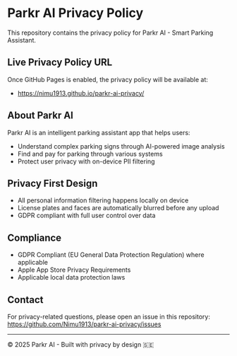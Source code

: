 # Parkr AI Privacy Policy

This repository contains the privacy policy for Parkr AI - Smart Parking Assistant.

## Live Privacy Policy URL
Once GitHub Pages is enabled, the privacy policy will be available at:
- https://nimu1913.github.io/parkr-ai-privacy/

## About Parkr AI
Parkr AI is an intelligent parking assistant app that helps users:
- Understand complex parking signs through AI-powered image analysis
- Find and pay for parking through various systems
- Protect user privacy with on-device PII filtering

## Privacy First Design
- All personal information filtering happens locally on device
- License plates and faces are automatically blurred before any upload
- GDPR compliant with full user control over data

## Compliance
- GDPR Compliant (EU General Data Protection Regulation) where applicable
- Apple App Store Privacy Requirements
- Applicable local data protection laws

## Contact
For privacy-related questions, please open an issue in this repository:
https://github.com/Nimu1913/parkr-ai-privacy/issues

---
© 2025 Parkr AI - Built with privacy by design 🇸🇪
